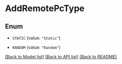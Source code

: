 # AddRemotePcType

## Enum


* `STATIC` (value: `"Static"`)

* `RANDOM` (value: `"Random"`)


[[Back to Model list]](../README.md#documentation-for-models) [[Back to API list]](../README.md#documentation-for-api-endpoints) [[Back to README]](../README.md)


